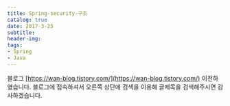 ```yaml
---
title: Spring-security-구조
catalog: true
date: 2017-3-25
subtitle:
header-img:
tags:
- Spring
- Java
---
```


블로그 [https://wan-blog.tistory.com/](https://wan-blog.tistory.com/) 이전하였습니다. 블로그에 접속하셔서 오른쪽 상단에 검색을 이용해 글제목을 검색해주시면 감사하겠습니다.
